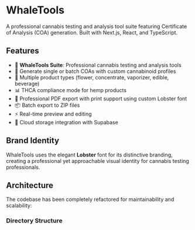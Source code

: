 # WhaleTools

A professional cannabis testing and analysis tool suite featuring Certificate of Analysis (COA) generation. Built with Next.js, React, and TypeScript.

## Features

- 🐋 **WhaleTools Suite**: Professional cannabis testing and analysis tools
- 🌿 Generate single or batch COAs with custom cannabinoid profiles
- 🧪 Multiple product types (flower, concentrate, vaporizer, edible, beverage)
- 📊 THCA compliance mode for hemp products
- 🎨 Professional PDF export with print support using custom Lobster font
- 📦 Batch export to ZIP files
- ⚡ Real-time preview and editing
- 🔗 Cloud storage integration with Supabase

## Brand Identity

WhaleTools uses the elegant **Lobster** font for its distinctive branding, creating a professional yet approachable visual identity for cannabis testing professionals.

## Architecture

The codebase has been completely refactored for maintainability and scalability:

### Directory Structure

```